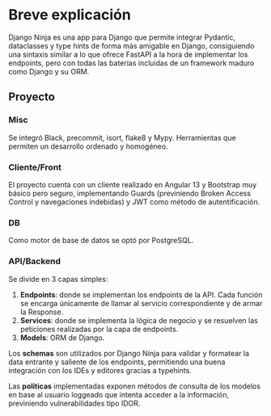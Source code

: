 # Breve explicación
Django Ninja es una app para Django que permite integrar Pydantic, dataclasses y type hints de forma más amigable en Django, consiguiendo una sintaxis similar a lo que ofrece FastAPI a la hora de implementar los endpoints, pero con todas las baterías incluidas de un framework maduro como Django y su ORM.

## Proyecto
### Misc
Se integró Black, precommit, isort, flake8 y Mypy. Herramientas que permiten un desarrollo ordenado y homogéneo.

### Cliente/Front
El proyecto cuenta con un cliente realizado en Angular 13 y Bootstrap muy básico pero seguro, implementando Guards (previniendo Broken Access Control y navegaciones indebidas) y JWT como método de autentificación.

### DB
Como motor de base de datos se optó por PostgreSQL.

### API/Backend
Se divide en 3 capas simples:

1. **Endpoints**: donde se implementan los endpoints de la API. Cada función se encarga únicamente de llamar al servicio correspondiente y de armar la Response.
2. **Services**: donde se implementa la lógica de negocio y se resuelven las peticiones realizadas por la capa de endpoints.
3. **Models**: ORM de Django.

Los **schemas** son utilizados por Django Ninja para validar y formatear la data entrante y saliente de los endpoints, permitiendo una buena integración con los IDEs y editores gracias a typehints.

Las **políticas** implementadas exponen métodos de consulta de los modelos en base al usuario loggeado que intenta acceder a la información, previniendo vulnerabilidades tipo IDOR.
